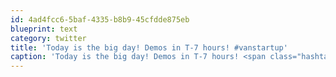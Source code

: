 ```yaml
---
id: 4ad4fcc6-5baf-4335-b8b9-45cfdde875eb
blueprint: text
category: twitter
title: 'Today is the big day! Demos in T-7 hours! #vanstartup'
caption: 'Today is the big day! Demos in T-7 hours! <span class="hashtag hashtag_local">#<a href="http://tweettemp.darylchymko.ca/?tag=vanstartup">vanstartup</a>'
---
```

